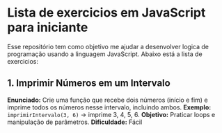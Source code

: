 # Lista de exercicios em JavaScript para iniciante

Esse repositório tem como objetivo me ajudar a desenvolver logica de programação usando a linguagem JavaScript. Abaixo está a lista de exercicios:

## 1. Imprimir Números em um Intervalo
**Enunciado:** Crie uma função que recebe dois números (início e fim) e imprime todos os números nesse intervalo, incluindo ambos.
**Exemplo:** `imprimirIntervalo(3, 6)` → imprime 3, 4, 5, 6.
**Objetivo:** Praticar loops e manipulação de parâmetros.
**Dificuldade:** Fácil